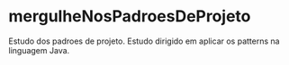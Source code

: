 # mergulheNosPadroesDeProjeto
Estudo dos padroes de projeto.
Estudo dirigido em aplicar os patterns na linguagem Java.
